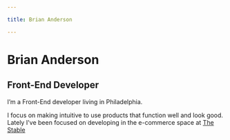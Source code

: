 ```yaml
---

title: Brian Anderson

---
```


# Brian Anderson
## Front-End Developer
I’m a Front-End developer living in Philadelphia.

I focus on making intuitive to use products that function well and look good. Lately I've been focused on developing in the e-commerce space at [The Stable](https://thestable.com)
